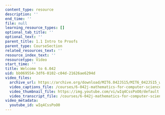 ```yaml
---
content_type: resource
description: ''
end_time: ''
file: null
learning_resource_types: []
optional_tab_title: ''
optional_text: ''
parent_title: 1.1 Intro to Proofs
parent_type: CourseSection
related_resources_text: ''
resource_index_text: ''
resourcetype: Video
start_time: ''
title: Welcome to 6.042
uid: bb069554-3df6-0102-c04d-21626ae6294d
video_files:
  archive_url: https://archive.org/download/MIT6.042JS15/MIT6_042JS15_welcome_6042S15_ipod.mp4
  video_captions_file: /courses/6-042j-mathematics-for-computer-science-spring-2015/28279f1c9b585bbdae619efa4ca8d9e1_wIq4CssPoO0.vtt
  video_thumbnail_file: https://img.youtube.com/vi/wIq4CssPoO0/default.jpg
  video_transcript_file: /courses/6-042j-mathematics-for-computer-science-spring-2015/1a9851870113c97bec450f26c0ec5a77_wIq4CssPoO0.pdf
video_metadata:
  youtube_id: wIq4CssPoO0
---
```


